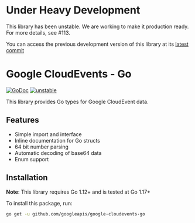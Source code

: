 
# Under Heavy Development

This library has been unstable. We are working to make it production ready. For more details, see #113.

You can access the previous development version of this library at its [latest
commit](https://github.com/googleapis/google-cloudevents-go/tree/eabc4f975145db6a8a482109a9ec11ee8724dfb5/)

# Google CloudEvents - Go

[![GoDoc](https://img.shields.io/badge/go-documentation-blue.svg?style=flat-square)](https://pkg.go.dev/mod/github.com/googleapis/google-cloudevents-go) [![unstable](http://badges.github.io/stability-badges/dist/unstable.svg)](http://github.com/badges/stability-badges)

This library provides Go types for Google CloudEvent data.

## Features

- Simple import and interface
- Inline documentation for Go structs
- 64 bit number parsing
- Automatic decoding of base64 data
- Enum support

## Installation

**Note**: This library requires Go 1.12+ and is tested at Go 1.17+

To install this package, run:

``` sh
go get -u github.com/googleapis/google-cloudevents-go
```

